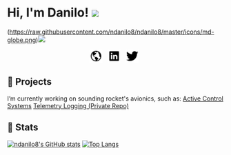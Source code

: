 # Hi, I'm Danilo! <img src="https://raw.githubusercontent.com/MartinHeinz/MartinHeinz/master/wave.gif" width="30px">



(https://raw.githubusercontent.com/ndanilo8/ndanilo8/master/icons/md-globe.png)<img src="http://daniloonspace.com" width="30"/>


<p align='center'>
<a href="http://daniloonspace.com"><img height="30" src="https://raw.githubusercontent.com/ndanilo8/ndanilo8/master/icons/md-globe.png"></a>&nbsp;&nbsp;
<a href="https://www.linkedin.com/in/danilo-nascimento-501b50204/"><img height="30" src="https://raw.githubusercontent.com/ndanilo8/ndanilo8/master/icons/logo-linkedin.png"></a>&nbsp;&nbsp;
<a href="https://twitter.com/daniloonspace"><img height="30" src="https://raw.githubusercontent.com/ndanilo8/ndanilo8/master/icons/logo-twitter.png"></a>&nbsp;&nbsp;
</p>

## 🔧 Projects
I’m currently working on sounding rocket's avionics, such as:
[Active Control Systems](https://github.com/ndanilo8/GNC-model-rocket)
[Telemetry Logging (Private Repo)](https://github.com/ndanilo8/AvionicsTelemetryLogger)

## 🔭 Stats

[![ndanilo8's GitHub stats](https://github-readme-stats.vercel.app/api?username=ndanilo8&theme=github_dark&show_icons=true&count_private=true)](https://github.com/ndanilo8/ndanilo8)
[![Top Langs](https://github-readme-stats.vercel.app/api/top-langs/?username=ndanilo8&hide=python,html,batchfile,processing&theme=github_dark)](https://github.com/ndanilo8/ndanilo8)

<!--
**ndanilo8/ndanilo8** is a ✨ _special_ ✨ repository because its `README.md` (this file) appears on your GitHub profile.

Here are some ideas to get you started:

- 🔭 I’m currently working on ...
- 🌱 I’m currently learning ...
- 👯 I’m looking to collaborate on ...
- 🤔 I’m looking for help with ...
- 💬 Ask me about ...
- 📫 How to reach me: ...
- 😄 Pronouns: ...
- ⚡ Fun fact: ...
-->
